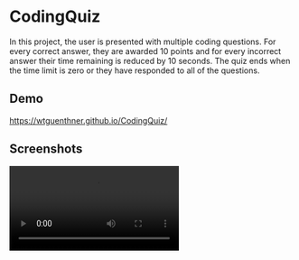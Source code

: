 # CodingQuiz

In this project, the user is presented with multiple coding questions. For every correct answer, they are awarded 10 points and for every incorrect answer their time remaining is reduced by 10 seconds. The quiz ends when the time limit is zero or they have responded to all of the questions.


## Demo

https://wtguenthner.github.io/CodingQuiz/


## Screenshots

![application](assets/img/screen_shot.mov)








